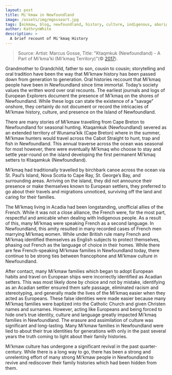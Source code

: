 ```yaml
---
layout: post
title: Mi'kmaw in Newfoundland
image: /assets/img/mgosseart.jpg
tags: [mikmaw, blog, newfoundland, history, culture, indigenous, aboriginal]
author: KathrynWhite
description: >
  A brief recount of Mi'kmaq History
---
```

> Source: Artist: Marcus Gosse, Title: "Ktaqmkuk (Newfoundland) - A Part of Mi'kma'ki (Mi'kmaq Territory)"(© [2017](https://www.facebook.com/decolonialatlas/photos/a-new-mikmaq-map-of-newfoundlandartist-marcus-gossetitle-ktaqmkuk-newfoundland-a/813700798796993/)).


Grandmother to Grandchild, father to son, cousin to cousin; storytelling and oral tradition have been the way that Mi’kmaw history has been passed down from generation to generation. Oral histories reccount that Mi’kmaq people have been in Newfoundland since time immortal. Today’s society values the written word over oral recounts. The earliest journals and logs of European Explorers document the presence of Mi’kmaq on the shores of Newfoundland. While these logs can state the existence of a “savage” onshore, they certainly do not document or record the intricacies of Mi’kmaw history, culture, and presence on the Island of Newfoundland. 

There are many stories of Mi’kmaw travelling from Cape Breton to Newfoundland for seasonal hunting. Ktaqamkuk (Newfoundland) severed as an extended territory of Wunama'kik (Cape Breton) where in the summer, Mi’kmaw hunters would travel across the Cabot Straight to hunt, trap and fish in Newfoundland. This annual traverse across the ocean was seasonal for most however, there were eventually Mi’kmaq who choose to stay and settle year-round on the island developing the first permanent Mi’kmaq setters to Ktaqamkuk (Newfoundland).  

Mi’kmaq had traditionally travelled by birchbark canoe across the ocean via St. Paul’s Island, Nova Scotia to Cape Ray, St. George’s Bay, and surrounding areas. Arriving on the island, they did not announce their presence or make themselves known to European settlers, they preferred to go about their travels and migrations unnoticed, surviving off the land and caring for their families.  

The Mi’kmaq living in Acadia had been longstanding, unofficial allies of the French. While it was not a close alliance, the French were, for the most part, respectful and amicable when dealing with Indigenous people. As a result of this, many Mi’kmaq were speaking French as a second language. In Newfoundland, this amity resulted in many recorded cases of French men marrying Mi’kmaq women. While under British rule many French and Mi’kmaq identified themselves as English subjects to protect themselves, phasing out French as the language of choice in their homes. While there are few French-speaking Mi’kmaw families in Newfoundland today, there continue to be strong ties between francophone and Mi’kmaw culture in Newfoundland. 

After contact, many Mi’kmaw families which began to adopt European habits and travel on European ships were incorrectly identified as Acadian setters. This was most likely done by choice and not by mistake, identifying as an Acadian settler ensured them safe passage, eliminated racism and stereotyping, and generally made the lives of the Mi’kmaq easier when they acted as Europeans. These false identities were made easier because many Mi’kmaq families were baptized into the Catholic Church and given Christen names and surnames. However, acting like Europeans and being forced to hide one’s true identity, culture and language greatly impacted Mi’kmaq families in Newfoundland. The erasure and assimilation of culture was significant and long-lasting. Many Mi’kmaw families in Newfoundland were lied to about their true identities for generations with only in the past several years the truth coming to light about their family histories.  

Mi’kmaw culture has undergone a significant revival in the past quarter-century. While there is a long way to go, there has been a strong and unrelenting effort of many strong Mi’kmaw people in Newfoundland to revive and rediscover their family histories which had been hidden from them.
